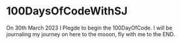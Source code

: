 # 100DaysOfCodeWithSJ

On 30th March 2023 I Plegde to begin the 100DayOfCode. I will be journaling my journey on here to the mooon, fly with me to the END.
